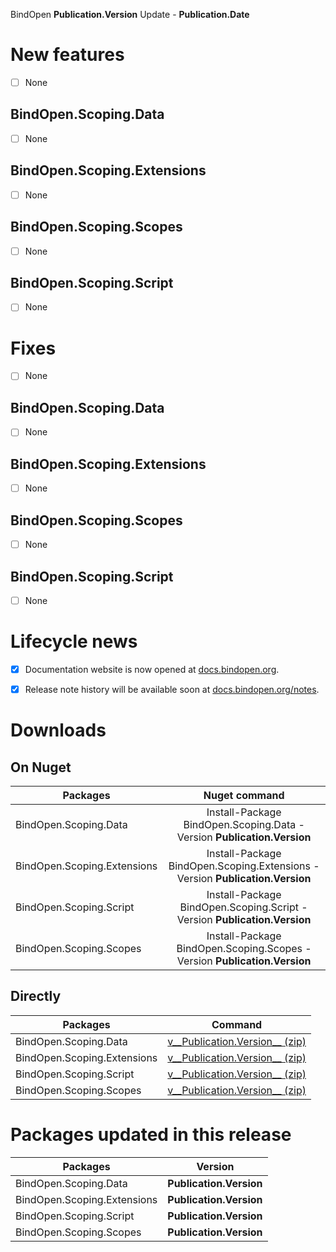 BindOpen __Publication.Version__ Update - __Publication.Date__


# New features

- [ ] None

## BindOpen.Scoping.Data

- [ ] None

## BindOpen.Scoping.Extensions

- [ ] None

## BindOpen.Scoping.Scopes

- [ ] None

## BindOpen.Scoping.Script

- [ ] None


# Fixes

- [ ] None

## BindOpen.Scoping.Data

- [ ] None

## BindOpen.Scoping.Extensions

- [ ] None

## BindOpen.Scoping.Scopes

- [ ] None

## BindOpen.Scoping.Script

- [ ] None


# Lifecycle news

- [x] Documentation website is now opened at [docs.bindopen.org](https://docs.bindopen.org).
- [x] Release note history will be available soon at [docs.bindopen.org/notes](https://docs.bindopen.org/notes).


# Downloads

## On Nuget

| Packages                 |                                Nuget command                            |
|--------------------------|:-----------------------------------------------------------------------:|
| BindOpen.Scoping.Data            | Install-Package BindOpen.Scoping.Data -Version __Publication.Version__              |
| BindOpen.Scoping.Extensions         | Install-Package BindOpen.Scoping.Extensions -Version __Publication.Version__           |
| BindOpen.Scoping.Script | Install-Package BindOpen.Scoping.Script -Version __Publication.Version__   |
| BindOpen.Scoping.Scopes | Install-Package BindOpen.Scoping.Scopes -Version __Publication.Version__   |

## Directly

| Packages                 |                                      Command                            |
|--------------------------|:-----------------------------------------------------------------------:|
| BindOpen.Scoping.Data            | [v__Publication.Version__ (zip)](https://storage.bindopen.org/releases/packages/bindopen.data/BindOpen.Scoping.Data-__Publication.Version__.zip) |
| BindOpen.Scoping.Extensions         | [v__Publication.Version__ (zip)](https://storage.bindopen.org/releases/packages/bindopen.extensions/BindOpen.Scoping.Extensions-__Publication.Version__.zip) |
| BindOpen.Scoping.Script | [v__Publication.Version__ (zip)](https://storage.bindopen.org/releases/packages/bindopen.script/BindOpen.Scoping.Script-__Publication.Version__.zip) |
| BindOpen.Scoping.Scopes | [v__Publication.Version__ (zip)](https://storage.bindopen.org/releases/packages/bindopen.scopes/BindOpen.Scoping.Scopes-__Publication.Version__.zip) |


# Packages updated in this release

| Packages                 |         Version       |
|--------------------------|:---------------------:|
| BindOpen.Scoping.Data            | __Publication.Version__   |
| BindOpen.Scoping.Extensions         | __Publication.Version__   |
| BindOpen.Scoping.Script | __Publication.Version__   |
| BindOpen.Scoping.Scopes | __Publication.Version__   |
